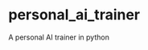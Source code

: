 # personal_ai_trainer

<!--
#field
AI

#groups
Computer_Vision

#languages
Python

#frames and libs
OpenCV

-->

A personal AI trainer in python
